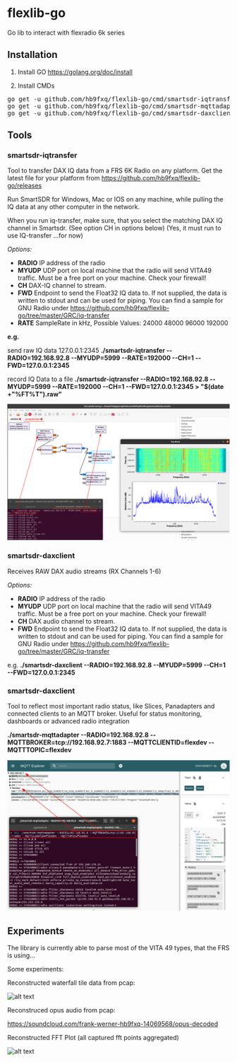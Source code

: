 # flexlib-go
Go lib to interact with flexradio 6k series

## Installation

1. Install GO https://golang.org/doc/install

2. Install CMDs
<pre>
go get -u github.com/hb9fxq/flexlib-go/cmd/smartsdr-iqtransfer
go get -u github.com/hb9fxq/flexlib-go/cmd/smartsdr-mqttadapter
go get -u github.com/hb9fxq/flexlib-go/cmd/smartsdr-daxclient
</pre>


## Tools

### smartsdr-iqtransfer
Tool to transfer DAX IQ data from a FRS 6K Radio on any platform. Get the latest file for your platform from https://github.com/hb9fxq/flexlib-go/releases

Run SmartSDR for Windows, Mac or IOS on any machine, while pulling the IQ data at any other computer in the network.

When you run iq-transfer, make sure, that you select the matching DAX IQ channel in Smartsdr. (See option CH in options below) (Yes, it must run to use IQ-transfer ...for now)

_Options:_
* **RADIO** IP address of the radio
* **MYUDP** UDP port on local machine that the radio will send VITA49 traffic. Must be a free port on your machine. Check your firewall! 
* **CH** DAX-IQ channel to stream.
* **FWD** Endpoint to send the Float32 IQ data to. If not supplied, the data is written to stdout and can be used for piping. You can find a sample for GNU Radio under https://github.com/hb9fxq/flexlib-go/tree/master/GRC/iq-transfer
* **RATE** SampleRate in kHz, Possible Values: 24000 48000 96000 192000

__e.g.__

send raw IQ data 127.0.0.1:2345 **./smartsdr-iqtransfer  --RADIO=192.168.92.8 --MYUDP=5999 --RATE=192000 --CH=1 --FWD=127.0.0.1:2345**
 
record IQ Data to a file **./smartsdr-iqtransfer  --RADIO=192.168.92.8 --MYUDP=5999 --RATE=192000 --CH=1 --FWD=127.0.0.1:2345 > "$(date +"%FT%T").raw"**

![alt text](https://github.com/hb9fxq/flexlib-go/raw/master/assets/grc_sample.png "FFT with GRC using iq-transfer util")


### smartsdr-daxclient

Receives RAW DAX audio streams (RX Channels 1-6)

_Options:_
* **RADIO** IP address of the radio
* **MYUDP** UDP port on local machine that the radio will send VITA49 traffic. Must be a free port on your machine. Check your firewall! 
* **CH** DAX audio channel to stream.
* **FWD** Endpoint to send the Float32 IQ data to. If not supplied, the data is written to stdout and can be used for piping. You can find a sample for GNU Radio under https://github.com/hb9fxq/flexlib-go/tree/master/GRC/iq-transfer

e.g.
**./smartsdr-daxclient --RADIO=192.168.92.8 --MYUDP=5999 --CH=1 --FWD=127.0.0.1:2345**

### smartsdr-daxclient

Tool to reflect most important radio status, like Slices, Panadapters and connected clients to an MQTT broker. Useful for status monitoring, dashboards or advanced radio integration

**./smartsdr-mqttadapter --RADIO=192.168.92.8 --MQTTBROKER=tcp://192.168.92.7:1883 --MQTTCLIENTID=flexdev --MQTTTOPIC=flexdev**

![alt text](https://github.com/hb9fxq/flexlib-go/raw/master/assets/mqtt_sample.png "DAX IQ setting in SmartSDR")



## Experiments
The library is currently able to parse most of the VITA 49 types, that the FRS is using... 

Some experiments:

Reconstructed waterfall tile data from pcap:

![alt text](https://raw.githubusercontent.com/hb9fxq/flexlib-go/master/assets/test_output/waterfall.png "waterfall from pcap")

Reconstruced opus audio from pcap: 

https://soundcloud.com/frank-werner-hb9fxq-14069568/opus-decoded

Reconstructed FFT Plot (all captured fft points aggregated)

![alt text](https://github.com/hb9fxq/flexlib-go/raw/master/assets/test_output/fft.png "fft from pcap")
